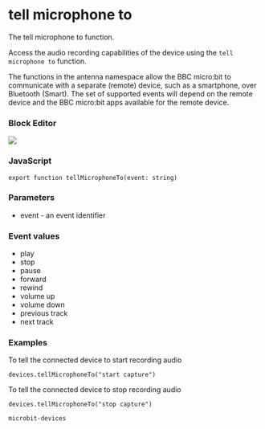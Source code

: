 # tell microphone to

The tell microphone to function.

Access the audio recording capabilities of the device using the ``tell microphone to`` function.

The functions in the antenna namespace allow the BBC micro:bit to communicate with a separate (remote) device, such as a smartphone, over Bluetooth (Smart). The set of supported events will depend on the remote device and the BBC micro:bit apps available for the remote device.

### Block Editor

![](/static/mb/tell-microphone-to-0.png)

### JavaScript

```sig
export function tellMicrophoneTo(event: string)
```

### Parameters

* event - an event identifier

### Event values

* play
* stop
* pause
* forward
* rewind
* volume up
* volume down
* previous track
* next track

### Examples

To tell the connected device to start recording audio

```blocks
devices.tellMicrophoneTo("start capture")
```

To tell the connected device to stop recording audio

```blocks
devices.tellMicrophoneTo("stop capture")
```

```package
microbit-devices
```